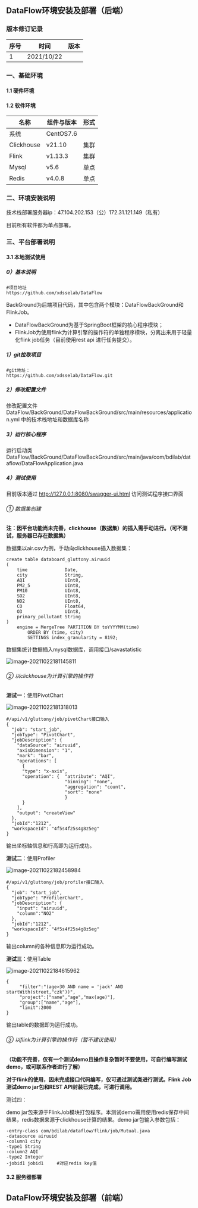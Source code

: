 ## DataFlow环境安装及部署（后端）

### 版本修订记录

| 序号 | 时间       | 版本 |
| ---- | ---------- | ---- |
| 1    | 2021/10/22 |      |



### 一、基础环境

#### 1.1 硬件环境

#### 1.2 软件环境

| 名称       | 组件与版本 | 形式 |
| ---------- | ---------- | ---- |
| 系统       | CentOS7.6  |      |
| Clickhouse | v21.10     | 集群 |
| Flink      | v1.13.3    | 集群 |
| Mysql      | v5.6       | 单点 |
| Redis      | v4.0.8     | 单点 |

### 二、环境安装说明

技术栈部署服务器ip：47.104.202.153（公）172.31.121.149（私有）

目前所有软件都为单点部署。

### 三、平台部署说明

#### 3.1 本地测试使用

##### 0）基本说明

```
#项目地址
https://github.com/xdsselab/DataFlow
```

BackGround为后端项目代码，其中包含两个模块：DataFlowBackGround和FlinkJob。

- DataFlowBackGround为基于SpringBoot框架的核心程序模块；
- FlinkJob为使用flink为计算引擎的操作符的单独程序模块，分离出来用于轻量化flink job任务（目前使用rest api 进行任务提交）。

##### 1）git拉取项目

```
#git地址：
https://github.com/xdsselab/DataFlow.git
```

##### 2）修改配置文件

修改配置文件 DataFlow/BackGround/DataFlowBackGround/src/main/resources/application.yml 中的技术栈地址和数据库名称

##### 3）运行核心程序

运行启动类 DataFlow/BackGround/DataFlowBackGround/src/main/java/com/bdilab/dataflow/DataFlowApplication.java

##### 4）测试使用

目前版本通过 http://127.0.0.1:8080/swagger-ui.html 访问测试程序接口界面

###### ① 数据集创建

**注：因平台功能尚未完善，clickhouse（数据集）的插入需手动进行。（可不测试，服务器已存在数据集）**

数据集以air.csv为例，手动向clickhouse插入数据集：

```
create table databoard_gluttony.airuuid
(
    time              Date,
    city              String,
    AQI               UInt8,
    PM2_5             UInt8,
    PM10              UInt8,
    SO2               UInt8,
    NO2               UInt8,
    CO                Float64,
    O3                UInt8,
    primary_pollutant String
)
    engine = MergeTree PARTITION BY toYYYYMM(time)
        ORDER BY (time, city)
        SETTINGS index_granularity = 8192;
```

数据集统计数据插入mysql数据库，调用接口/savastatistic

![image-20211022181145811](https://gitee.com/thitve/for-pic-go/raw/master/PicGo_img/20211022181145.png)

###### ② 以clickhouse为计算引擎的操作符

**测试一**：使用PivotChart

![image-20211022181318013](https://gitee.com/thitve/for-pic-go/raw/master/PicGo_img/20211022181318.png)

```
#/api/v1/gluttony/job/pivotChart接口输入
{
  "job": "start_job",
  "jobType": "PivotChart",
  "jobDescription": {
    "dataSource": "airuuid",
    "axisDimension": "1",
    "mark": "bar",
    "operations": [
      {
      "type": "x-axis",
      "operation": {  "attribute": "AQI",
                      "binning": "none",
                      "aggregation": "count",
                      "sort": "none"
                      }
      }
    ],
    "output": "createView"
  },
  "jobId":"1212",
  "workspaceId": "4f5s4f25s4g8z5eg"
}
```

输出坐标轴信息和行高即为运行成功。

**测试二**：使用Profiler

![image-20211022182458984](https://gitee.com/thitve/for-pic-go/raw/master/PicGo_img/20211022182459.png)

```
#/api/v1/gluttony/job/profiler接口输入
{
  "job": "start_job",
  "jobType": "ProfilerChart",
  "jobDescription": {
    "input": "airuuid",
    "column":"NO2"
  },
  "jobId":"1212",
  "workspaceId": "4f5s4f25s4g8z5eg"
}
```

输出column的各种信息即为运行成功。

**测试三**：使用Table

![image-20211022184615962](https://gitee.com/thitve/for-pic-go/raw/master/PicGo_img/20211022184616.png)

```
{
     "filter":"(age>30 AND name = 'jack' AND startWith(street,"czk"))",
     "project":["name","age","max(age)"],
     "group":["name","age"],
     "limit":2000
}
```

输出table的数据即为运行成功。

###### ③ 以flink为计算引擎的操作符（暂不建议使用）

**（功能不完善，仅有一个测试demo且操作复杂暂时不要使用，可自行编写测试demo，或可联系作者进行了解）**

**对于flink的使用，因未完成接口代码编写，仅可通过测试类进行测试。Flink Job测试demo jar包和REST API封装已完成，可进行调用。**

测试四：

demo jar包来源于FlinkJob模块打包程序。本测试demo需用使用redis保存中间结果，redis数据来源于clickhouse计算的结果。demo jar包输入参数包括：

```
-entry-class com/bdilab/dataflow/flink/job/Mutual.java
-datasource airuuid
-column1 city
-type1 String
-column2 AQI
-type2 Integer
-jobid1 jobid1     #对应redis key值
```

#### 3.2 服务器部署

## DataFlow环境安装及部署（前端）

